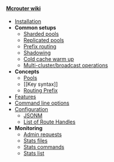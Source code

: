 #### [Mcrouter wiki](Home)
 * [Installation](mcrouter-installation)
 * **Common setups**
   * [Sharded pools](Sharded-pools-setup)
   * [Replicated pools](Replicated-pools-setup)
   * [Prefix routing](Prefix-routing-setup)
   * [Shadowing](Shadowing-setup)
   * [Cold cache warm up](Cold-cache-warm-up-setup)
   * [Multi-cluster/broadcast operations](Multi-cluster-broadcast-setup)
 * **Concepts**
   * [Pools](Pools)
   * [[Key syntax]]
   * [Routing Prefix](Routing-Prefix)
 * [Features](Features) 
 * [Command line options](Command-line-options)
 * [Configuration](Configuration)
   * [JSONM](JSONM)
   * [List of Route Handles](List-of-Route-Handles)
 * **Monitoring**
   * [Admin requests](Admin-requests)
   * [Stats files](Stats-files)
   * [Stats commands](Stats-commands)
   * [Stats list](Stats-list)

